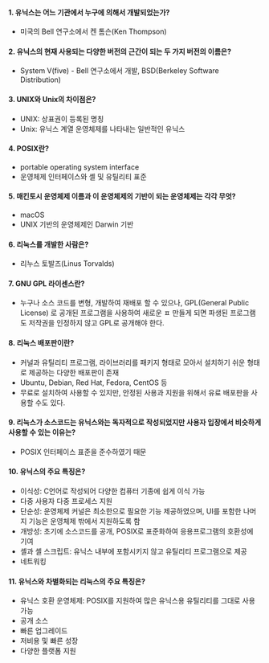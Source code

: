 
#### 1. 유닉스는 어느 기관에서 누구에 의해서 개발되었는가?
- 미국의 Bell 연구소에서 켄 톰슨(Ken Thompson)


#### 2. 유닉스의 현재 사용되는 다양한 버전의 근간이 되는 두 가지 버전의 이름은?
- System V(five) - Bell 연구소에서 개발, BSD(Berkeley Software Distribution)



#### 3. UNIX와 Unix의 차이점은?
- UNIX: 상표권이 등록된 명칭
- Unix: 유닉스 계열 운영체제를 나타내는 일반적인 유닉스

#### 4. POSIX란?
- portable operating system interface
- 운영체제 인터페이스와 셸 및 유틸리티 표준

#### 5. 매킨토시 운영체제 이름과 이 운영체제의 기반이 되는 운영체제는 각각 무엇?
- macOS
- UNIX 기반의 운영체제인 Darwin 기반

#### 6. 리눅스를 개발한 사람은?
- 리누스 토발즈(Linus Torvalds)

#### 7. GNU GPL 라이센스란?
-  누구나 소스 코드를 변형, 개발하여 재배포 할 수 있으나, GPL(General Public License) 로 공개된 프로그램을 사용하여 새로운 ㅍ
만들게 되면 파생된 프로그램도 저작권을 인정하지 않고 GPL로 공개해야 한다.

#### 8. 리눅스 배포판이란?
- 커널과 유틸리티 프로그램, 라이브러리를 패키지 형태로 모아서 설치하기 쉬운 형태로 제공하는 다양한 배포판이 존재
- Ubuntu, Debian, Red Hat, Fedora, CentOS 등
- 무료로 설치하여 사용할 수 있지만, 안정된 사용과 지원을 위해서 유료 배포판을 사용할 수도 있다.

#### 9. 리눅스가 소스코드는 유닉스와는 독자적으로 작성되었지만 사용자 입장에서 비슷하게 사용할 수 있는 이유는?
- POSIX 인터페이스 표준을 준수하였기 때문

#### 10. 유닉스의 주요 특징은?
- 이식성: C언어로 작성되어 다양한 컴퓨터 기종에 쉽게 이식 가능
- 다중 사용자 다중 프로세스 지원
- 단순성: 운영체제 커널은 최소한으로 필요한 기능 제공하였으며, UI를 포함한 나머지 기능은 운영체제 밖에서 지원하도록 함
- 개방성: 초기에 소스코드를 공개, POSIX로 표준화하여 응용프로그램의 호환성에 기여
- 셸과 셸 스크립트: 유닉스 내부에 포함시키지 않고 유틸리티 프로그램으로 제공
- 네트워킹

#### 11. 유닉스와 차별화되는 리눅스의 주요 특징은?
- 유닉스 호환 운영체제: POSIX를 지원하여 많은 유닉스용 유틸리티를 그대로 사용 가능
- 공개 소스
- 빠른 업그레이드
- 저비용 및 빠른 성장
- 다양한 플랫폼 지원


